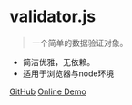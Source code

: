 
# validator.js

> 一个简单的数据验证对象。

- 简洁优雅，无依赖。
- 适用于浏览器与node环境


[GitHub](https://github.com/mengdu/validator.js)
[Online Demo](demo.md)
